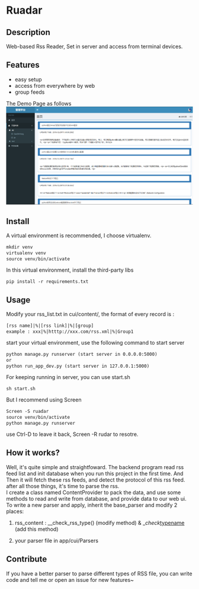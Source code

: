 # Ruadar
## Description
Web-based Rss Reader, Set in server and access from terminal devices.

## Features
- easy setup
- access from everywhere by web
- group feeds

The Demo Page as follows<br>
![example](https://github.com/Heersin/ruadar/blob/master/log/example.png)

## Install
A virtual environment is recommended, I choose virtualenv.
```
mkdir venv
virtualenv venv
source venv/bin/activate
``` 
In this virtual environment, install the third-party libs
```
pip install -r requirements.txt
```

## Usage
Modify your rss_list.txt in cui/content/, the format of every record is :
```
[rss name]|%|[rss link]|%|[group]
example : xxx|%|htttp://xxx.com/rss.xml|%|Group1
```

start your virtual environment, use the following command to start server
```
python manage.py runserver (start server in 0.0.0.0:5000)
or 
python run_app_dev.py (start server in 127.0.0.1:5000)
```

For keeping running in server, you can use start.sh
```
sh start.sh
```
But I recommend using Screen
```
Screen -S ruadar
source venv/bin/activate
python manage.py runserver
```

use Ctrl-D to leave it back, Screen -R rudar to resotre.

## How it works?
Well, it's quite simple and straightfoward. The backend program read rss feed list and init database when you run this project in the first time. And Then it will fetch these rss feeds, and detect the protocol of this rss feed. after all those things,  it's time to parse the rss.<br>
I create a class named ContentProvider to pack the data, and use some methods to read and write from database, and provide data to our web ui.<br>
To write a new parser and apply, inherit the base_parser and modify 2 places:
1. rss_content : __check_rss_type() (modify method) & __check_[typename]()  (add this method)

2. your parser file in app/cui/Parsers

## Contribute
If you have a better parser to parse different types of RSS file, you can write code and tell me or open an issue for new features~
